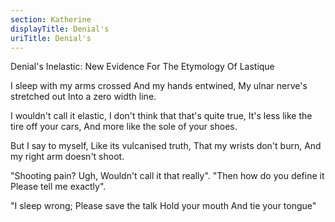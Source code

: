 ```yaml
---
section: Katherine
displayTitle: Denial's
uriTitle: Denial's
---
```


Denial's Inelastic: New Evidence For The Etymology Of Lastique

I sleep with my arms crossed
And my hands entwined,
My ulnar nerve's stretched out
Into a zero width line.

I wouldn't call it elastic,
I don't think that that's quite true,
It's less like the tire off your cars,
And more like the sole of your shoes.

But I say to myself,
Like its vulcanised truth,
That my wrists don't burn,
And my right arm doesn't shoot.

"Shooting pain? Ugh,
Wouldn't call it that really".
"Then how do you define it
Please tell me exactly".

"I sleep wrong;
Please save the talk
Hold your mouth
And tie your tongue"
